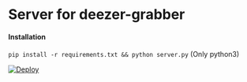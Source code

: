 # Server for deezer-grabber

#### Installation
`pip install -r requirements.txt && python server.py` (Only python3)



[![Deploy](https://www.herokucdn.com/deploy/button.svg)](https://heroku.com/deploy?template=https://github.com/superdima05/deezer-grabber-server/tree/heroku)

